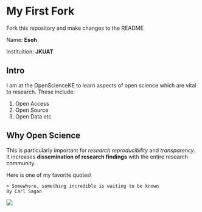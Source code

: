 # My First Fork
Fork this repository and make changes to the README

Name: **Esoh**

Instituition: **JKUAT**

Intro
---
I am at the OpenScienceKE to learn aspects of open science which are vital to research.
These include:
1. Open Access
1. Open Source
1. Open Data etc

Why Open Science
---
This is particularly important for _research reproducibility_ and _transparency_.
It increases **dissemination of research findings** with the entire research community.

Here is one of my favorite quotes\

```
> Somewhere, something incredible is waiting to be known
By Carl Sagan
``` 
![](https://upload.wikimedia.org/wikipedia/commons/thumb/b/be/Carl_Sagan_Planetary_Society.JPG/220px-Carl_Sagan_Planetary_Society.JPG)

